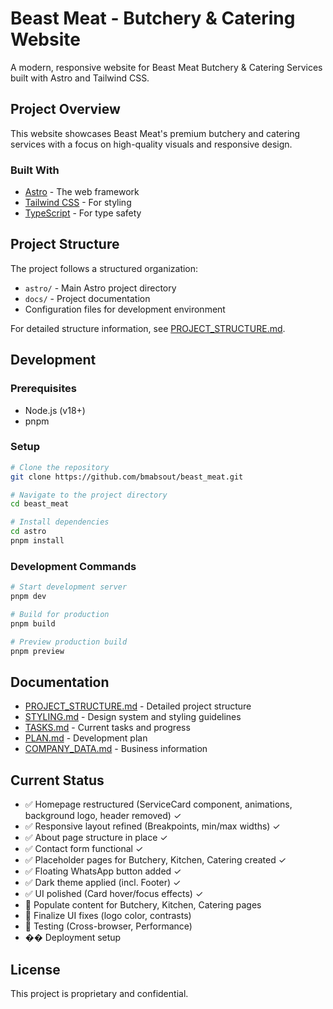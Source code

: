 # Beast Meat - Butchery & Catering Website

A modern, responsive website for Beast Meat Butchery & Catering Services built with Astro and Tailwind CSS.

## Project Overview

This website showcases Beast Meat's premium butchery and catering services with a focus on high-quality visuals and responsive design.

### Built With

- [Astro](https://astro.build/) - The web framework
- [Tailwind CSS](https://tailwindcss.com/) - For styling
- [TypeScript](https://www.typescriptlang.org/) - For type safety

## Project Structure

The project follows a structured organization:

- `astro/` - Main Astro project directory
- `docs/` - Project documentation
- Configuration files for development environment

For detailed structure information, see [PROJECT_STRUCTURE.md](PROJECT_STRUCTURE.md).

## Development

### Prerequisites

- Node.js (v18+)
- pnpm

### Setup

```bash
# Clone the repository
git clone https://github.com/bmabsout/beast_meat.git

# Navigate to the project directory
cd beast_meat

# Install dependencies
cd astro
pnpm install
```

### Development Commands

```bash
# Start development server
pnpm dev

# Build for production
pnpm build

# Preview production build
pnpm preview
```

## Documentation

- [PROJECT_STRUCTURE.md](PROJECT_STRUCTURE.md) - Detailed project structure
- [STYLING.md](STYLING.md) - Design system and styling guidelines
- [TASKS.md](TASKS.md) - Current tasks and progress
- [PLAN.md](PLAN.md) - Development plan
- [COMPANY_DATA.md](COMPANY_DATA.md) - Business information

## Current Status

- ✅ Homepage restructured (ServiceCard component, animations, background logo, header removed) ✓
- ✅ Responsive layout refined (Breakpoints, min/max widths) ✓
- ✅ About page structure in place ✓
- ✅ Contact form functional ✓
- ✅ Placeholder pages for Butchery, Kitchen, Catering created ✓
- ✅ Floating WhatsApp button added ✓
- ✅ Dark theme applied (incl. Footer) ✓
- ✅ UI polished (Card hover/focus effects) ✓
- 🚧 Populate content for Butchery, Kitchen, Catering pages
- 🚧 Finalize UI fixes (logo color, contrasts)
- 🚧 Testing (Cross-browser, Performance)
- �� Deployment setup

## License

This project is proprietary and confidential. 